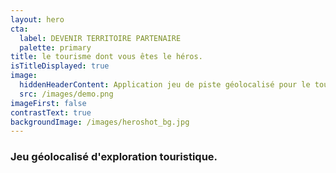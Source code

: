 ```yaml
---
layout: hero
cta:
  label: DEVENIR TERRITOIRE PARTENAIRE
  palette: primary
title: le tourisme dont vous êtes le héros.
isTitleDisplayed: true
image:
  hiddenHeaderContent: Application jeu de piste géolocalisé pour le tourisme -  Wizar
  src: /images/demo.png
imageFirst: false
contrastText: true
backgroundImage: /images/heroshot_bg.jpg
---
```

### Jeu géolocalisé d'exploration touristique.
